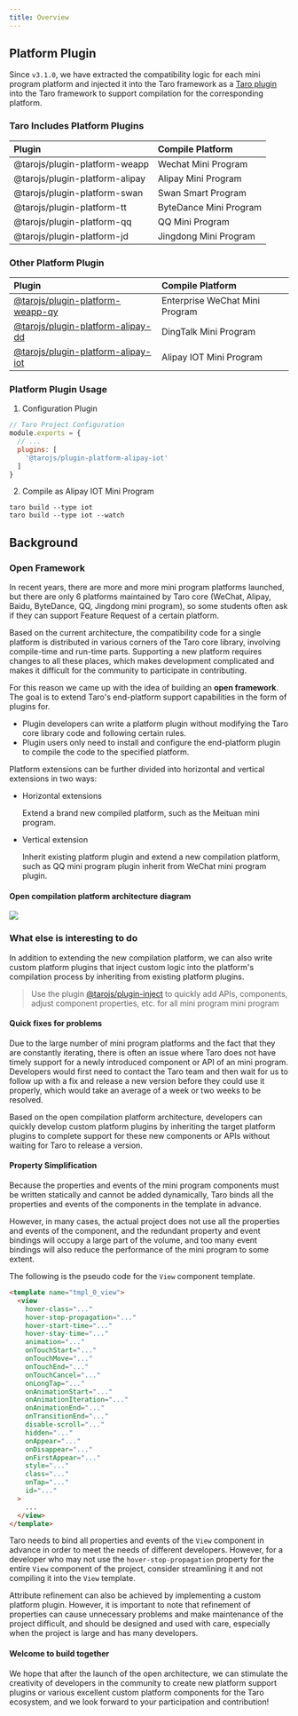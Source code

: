 ```yaml
---
title: Overview
---
```


## Platform Plugin

Since `v3.1.0`, we have extracted the compatibility logic for each mini program platform and injected it into the Taro framework as a [Taro plugin](./plugin) into the Taro framework to support compilation for the corresponding platform.

### Taro Includes Platform Plugins 

| Plugin | Compile Platform |
| :--- | :--- |
| @tarojs/plugin-platform-weapp | Wechat Mini Program|
| @tarojs/plugin-platform-alipay | Alipay Mini Program |
| @tarojs/plugin-platform-swan | Swan Smart Program |
| @tarojs/plugin-platform-tt | ByteDance Mini Program |
| @tarojs/plugin-platform-qq | QQ  Mini Program |
| @tarojs/plugin-platform-jd | Jingdong Mini Program |

### Other Platform Plugin

| Plugin | Compile Platform |
| :--- | :--- |
| [@tarojs/plugin-platform-weapp-qy](https://github.com/NervJS/taro-plugin-platform-weapp-qy) | Enterprise WeChat Mini Program |
| [@tarojs/plugin-platform-alipay-dd](https://github.com/NervJS/taro-plugin-platform-alipay-dd) | DingTalk Mini Program |
| [@tarojs/plugin-platform-alipay-iot](https://github.com/NervJS/taro-plugin-platform-alipay-iot) | Alipay IOT Mini Program |

### Platform Plugin Usage

1. Configuration Plugin

```js
// Taro Project Configuration
module.exports = {
  // ...
  plugins: [
    '@tarojs/plugin-platform-alipay-iot'
  ]
}
```

2. Compile as Alipay IOT Mini Program

```shell
taro build --type iot
taro build --type iot --watch
```

## Background

### Open Framework

In recent years, there are more and more mini program platforms launched, but there are only 6 platforms maintained by Taro core (WeChat, Alipay, Baidu, ByteDance, QQ, Jingdong mini program), so some students often ask if they can support Feature Request of a certain platform.

Based on the current architecture, the compatibility code for a single platform is distributed in various corners of the Taro core library, involving compile-time and run-time parts. Supporting a new platform requires changes to all these places, which makes development complicated and makes it difficult for the community to participate in contributing.

For this reason we came up with the idea of building an **open framework**. The goal is to extend Taro's end-platform support capabilities in the form of plugins for.

* Plugin developers can write a platform plugin without modifying the Taro core library code and following certain rules.
* Plugin users only need to install and configure the end-platform plugin to compile the code to the specified platform.

Platform extensions can be further divided into horizontal and vertical extensions in two ways:

* Horizontal extensions

  Extend a brand new compiled platform, such as the Meituan mini program.

* Vertical extension

  Inherit existing platform plugin and extend a new compilation platform, such as QQ mini program plugin inherit from WeChat mini program plugin.

#### Open compilation platform architecture diagram

![](http://storage.jd.com/cjj-pub-images/platform-plugin-all.png)

### What else is interesting to do

In addition to extending the new compilation platform, we can also write custom platform plugins that inject custom logic into the platform's compilation process by inheriting from existing platform plugins.

>  Use the plugin [@tarojs/plugin-inject](https://github.com/NervJS/taro-plugin-inject) to quickly add APIs, components, adjust component properties, etc. for all mini program mini program

#### Quick fixes for problems

Due to the large number of mini program platforms and the fact that they are constantly iterating, there is often an issue where Taro does not have timely support for a newly introduced component or API of an mini program. Developers would first need to contact the Taro team and then wait for us to follow up with a fix and release a new version before they could use it properly, which would take an average of a week or two weeks to be resolved.

Based on the open compilation platform architecture, developers can quickly develop custom platform plugins by inheriting the target platform plugins to complete support for these new components or APIs without waiting for Taro to release a version.

#### Property Simplification

Because the properties and events of the mini program components must be written statically and cannot be added dynamically, Taro binds all the properties and events of the components in the template in advance.

However, in many cases, the actual project does not use all the properties and events of the component, and the redundant property and event bindings will occupy a large part of the volume, and too many event bindings will also reduce the performance of the mini program to some extent.

The following is the pseudo code for the `View` component template.

```html
<template name="tmpl_0_view">
  <view
    hover-class="..."
    hover-stop-propagation="..."
    hover-start-time="..."
    hover-stay-time="..."
    animation="..."
    onTouchStart="..."
    onTouchMove="..."
    onTouchEnd="..."
    onTouchCancel="..."
    onLongTap="..."
    onAnimationStart="..."
    onAnimationIteration="..."
    onAnimationEnd="..."
    onTransitionEnd="..."
    disable-scroll="..."
    hidden="..."
    onAppear="..."
    onDisappear="..."
    onFirstAppear="..."
    style="..."
    class="..."
    onTap="..."
    id="..."
  >
    ...
  </view>
</template>
```

Taro needs to bind all properties and events of the `View` component in advance in order to meet the needs of different developers. However, for a developer who may not use the `hover-stop-propagation` property for the entire `View` component of the project, consider streamlining it and not compiling it into the `View` template.

Attribute refinement can also be achieved by implementing a custom platform plugin. However, it is important to note that refinement of properties can cause unnecessary problems and make maintenance of the project difficult, and should be designed and used with care, especially when the project is large and has many developers.

#### Welcome to build together

We hope that after the launch of the open architecture, we can stimulate the creativity of developers in the community to create new platform support plugins or various excellent custom platform components for the Taro ecosystem, and we look forward to your participation and contribution!
